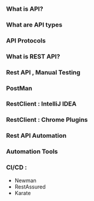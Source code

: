 ### What is API?

### What are API types

### API Protocols 

### What is REST API?

### Rest API , Manual Testing

### PostMan

### RestClient : IntelliJ IDEA

### RestClient : Chrome Plugins

### Rest API Automation 

### Automation Tools 


### CI/CD : 
- Newman
- RestAssured
- Karate 